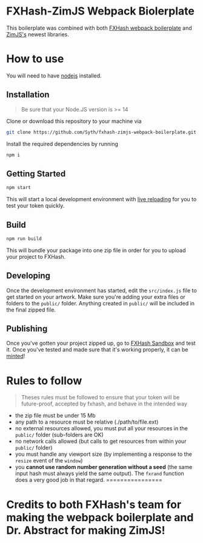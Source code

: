 FXHash-ZimJS Webpack Biolerplate
================

This boilerplate was combined with both [FXHash webpack boilerplate](https://github.com/fxhash/fxhash-webpack-boilerplate) and [ZimJS's](https://zimjs.com/) newest libraries.

# How to use

You will need to have [nodejs](https://nodejs.org/) installed.

## Installation

> Be sure that your Node.JS version is >= 14

Clone or download this repository to your machine via 
```sh
git clone https://github.com/Syth/fxhash-zimjs-webpack-boilerplate.git
```

Install the required dependencies by running
```sh
npm i
```

## Getting Started

```sh
npm start
```

This will start a local development environment with [live reloading](https://webpack.js.org/configuration/dev-server/#devserverlivereload) for you to test your token quickly.

## Build

```sh
npm run build
```

This will bundle your package into one zip file in order for you to upload your project to FXHash.

## Developing

Once the development environment has started, edit the `src/index.js` file to get started on your artwork. Make sure you're adding your extra files or folders to the ``public/`` folder. Anything created in `public/` will be included in the final zipped file.

## Publishing

Once you've gotten your project zipped up, go to [FXHash Sandbox](https://fxhash.xyz/sandbox) and test it. Once you've tested and made sure that it's working properly, it can be [minted](https://www.fxhash.xyz/mint-generative)!

# Rules to follow

> Theses rules must be followed to ensure that your token will be future-proof, accepted by fxhash, and behave in the intended way

* the zip file must be under 15 Mb
* any path to a resource must be relative (./path/to/file.ext)
* no external resources allowed, you must put all your resources in the `public/` folder (sub-folders are OK)
* no network calls allowed (but calls to get resources from within your `public/` folder)
* you must handle any viewport size (by implementing a response to the `resize` event of the `window`)
* you **cannot use random number generation without a seed** (the same input hash must always yield the same output). The `fxrand` function does a very good job in that regard.
================

# Credits to both FXHash's team for making the webpack boilerplate and Dr. Abstract for making ZimJS!
